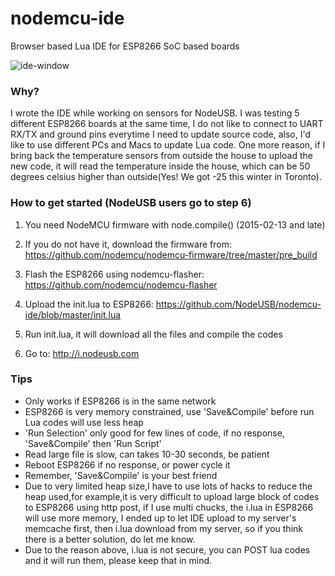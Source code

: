 # nodemcu-ide
Browser based Lua IDE for ESP8266 SoC based boards

![ide-window](https://cloud.githubusercontent.com/assets/5788310/6428719/91a59ce4-bf79-11e4-9949-1dbce870ff43.png)

### Why?
I wrote the IDE while working on sensors for NodeUSB. I was testing 5 different ESP8266 boards at the same time, I do not like to connect to UART RX/TX and ground pins everytime I need to update source code, also, I'd like to use different PCs and Macs to update Lua code. One more reason, if I bring back the temperature sensors from outside the house to upload the new code, it will read the temperature inside the house, which can be 50 degrees celsius higher than outside(Yes! We got -25 this winter in Toronto).

### How to get started (NodeUSB users go to step 6)
1. You need NodeMCU firmware with node.compile() (2015-02-13 and late)

2. If you do not have it, download the firmware from:
https://github.com/nodemcu/nodemcu-firmware/tree/master/pre_build

3. Flash the ESP8266 using nodemcu-flasher:
https://github.com/nodemcu/nodemcu-flasher

4. Upload the init.lua to ESP8266:
https://github.com/NodeUSB/nodemcu-ide/blob/master/init.lua

5. Run init.lua, it will download all the files and compile the codes

6. Go to: http://i.nodeusb.com

### Tips
* Only works if ESP8266 is in the same network
* ESP8266 is very memory constrained, use 'Save&Compile' before run Lua codes will use less heap
* 'Run Selection' only good for few lines of code, if no response, 'Save&Compile' then 'Run Script'
* Read large file is slow, can takes 10-30 seconds, be patient
* Reboot ESP8266 if no response, or power cycle it
* Remember, 'Save&Compile' is your best friend
* Due to very limited heap size,I have to use lots of hacks to reduce the heap used,for example,it is very difficult to upload large block of codes to ESP8266 using http post, if I use multi chucks, the i.lua in ESP8266 will use more memory, I ended up to let IDE upload to my server's memcache first, then i.lua download from my server, so if you think there is a better solution, do let me know.
* Due to the reason above, i.lua is not secure, you can POST lua codes and it will run them, please keep that in mind.
